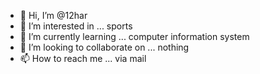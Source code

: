 - 👋 Hi, I’m @12har
- 👀 I’m interested in ... sports
- 🌱 I’m currently learning ... computer information system
- 💞️ I’m looking to collaborate on ...  nothing
- 📫 How to reach me ... via mail

<!---
12har/12har is a ✨ special ✨ repository because its `README.md` (this file) appears on your GitHub profile.
You can click the Preview link to take a look at your changes.
--->
